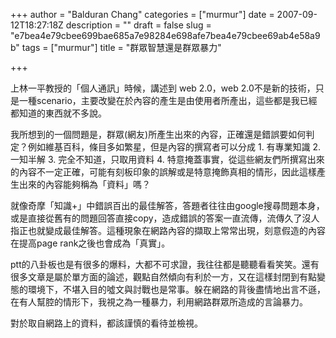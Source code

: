 +++
author = "Balduran Chang"
categories = ["murmur"]
date = 2007-09-12T18:27:18Z
description = ""
draft = false
slug = "e7bea4e79cbee699bae685a7e98284e698afe7bea4e79cbee69ab4e58a9b"
tags = ["murmur"]
title = "群眾智慧還是群眾暴力"

+++


上林一平教授的「個人通訊」時候，講述到 web 2.0，web 2.0不是新的技術，只是一種scenario，主要改變在於內容的產生是由使用者所產出，這些都是我已經都知道的東西就不多說。

我所想到的一個問題是，群眾(網友)所產生出來的內容，正確還是錯誤要如何判定？例如維基百科，條目多如繁星，但是內容的撰寫者可以分成 1. 有專業知識 2. 一知半解 3. 完全不知道，只取用資料 4. 特意掩蓋事實，從這些網友們所撰寫出來的內容不一定正確，可能有刻板印象的誤解或是特意掩飾真相的情形，因此這樣產生出來的內容能夠稱為「資料」嗎？

就像奇摩「知識+」中錯誤百出的最佳解答，答題者往往由google搜尋問題本身，或是直接從舊有的問題回答直接copy，造成錯誤的答案一直流傳，流傳久了沒人指正也就變成最佳解答。這種現象在網路內容的擷取上常常出現，刻意假造的內容在提高page rank之後也會成為「真實」。

ptt的八卦板也是有很多的爆料，大都不可求證，我往往都是聽聽看看笑笑。還有很多文章是屬於單方面的論述，觀點自然傾向有利於一方，又在這樣封閉到有點變態的環境下，不堪入目的噓文與討戰也是常事。躲在網路的背後盡情地出言不遜，在有人幫腔的情形下，我視之為一種暴力，利用網路群眾所造成的言論暴力。

對於取自網路上的資料，都該謹慎的看待並檢視。

